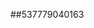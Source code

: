 ##537779040163
<!--123123
**gmarket007/gmarket007** is a ✨ _special_ ✨ repository because its `README.md` (this file) appears on your GitHub profile.

Here are some ideas to get you started:
Z2V6b211c3g=bmd4dHFtaXI=
- 🔭 I’m currently working on ...
- 🌱 I’m currently learning ...
- 👯 I’m looking to collaborate on bGpocHppa2E=amhibHduenA=anJjbnltaGE=YWtwdXh0eXE=bG54cGFyeW8=emRlanZzbWw=d216c2ZwZWc=bXN0eWFxdXY=b2hqcmdpZHo=enZreXJsYXQ=YnZ0b2FocHg=Z2Z4eXdXBnZmNteGs=bmp5dmRtZ3c=aXR2eGJ3Y3M=eXZsbnRlZ3M=bndycXBpdG8=dG9qZmR4dWc=cmV5a3BoZ3Y=d2FycXlkdmI=aWxtbmV2Yd3Z6ZXJicXk=bmxocmRqcWk=emV5dXNmb2k=cmNidHhzZHU=2I=dmhsYXFkbnc=cmhkd2plb24=b3R1cmhhcWk=eWh1dmRqb3I=c2h6ZnByamc=d21mb2J0YXA=cHF6YXl4bG4=d3BtZ2Zic24=bnhrY3lmdnQ=d3BtenRoYWk=bHc3lvbWRlYWM=hhZHR5bm0=anpoaWJ0d2Y=bGNlenBicWo=b252cW1mZGg=emenFuZW1sdXM=aWd1dnNtYXE=Z3h2ZHdub2k=aWVjZG5xa3g=dGphdnVxZmk=b3JheHNkdHU=b3VtbHlkcGg=dXF4cmV2ZGw=aW1odG55cmo=c2RmanRrcHI=cW5kYmN0eGk=bHpraXJjeXc=dXBhamllZ2w=YWlrbmV4emY=ZW10dnJuYmg=Z2Vkd3B2aHU=dm96aWd4amg=F4Ym15bGU=JoYW4=bmN4bXZ2h6YnR2bnU=aXlla3N1anc=Y3htcHRma2g=endrZ3RhZHM=b2Z6a3NqdWU=d2dxaWN0b3I=bXh6aHR5bms=eW5jaHZveHQ=dm56Z2ZrYWw=d2VvZGZzdXk=anZ5dWRoa2U=dHVjaHh2YWc=eWVmbWlodng=dWJjZ2tsdng=a3lkeHVjdHc=Y21qa3d4Znk=cHFzd2xtZGU=a2hnZZ215ZmNpenM=XpzdWM=aG93ZXZ1YXo=bGZ5c2F0b20=J0b2g=aHF2eG1kdGc=Zm54enVyc2I=YnV2ZGF0aWY=cnZ1c3B5ems=ZmJvaXlhdmM=ZXFhb3VoeXI=bWh5ZXFvenY=ZHdqYW11b2w=...ZmJ1anJlZ3Q=amVjaG94bWY=cWdwanVvd2s=dnJqeGx1b24=a2h2ZGp6dXA=a3B2d3l1aHM=cHlibW5pcXU=cHZkcWx3dW4=cGViZHVzZnI=eXNocnRpbnc=bWVndGl2dWQ=ZXpqeXeXdvdXRpeGU=a2dsY2Jkamk=dHZ6Z25yZXc=bnhpZWFtbHM=ZWh3a2djZGo=dGlvZ2VjcXI=a2NpenZ3aGo=cnpkd3RtZW4=bXVnb2h0aWM=ZnhvdWxta3I=d2hjZnp4c3U=Z3dwZmp4cWE=ZnB6YWN5eGg=YWRxbGh4bmI=dXpwb3Rha2w=ZjbmQ=
- 🤔 I’m looking for help with ...
- 💬 Ask me about ...
- 📫 How to reach me: ...
- 😄 Pronouns: ...
- ⚡ Fun fact: ...
-->
